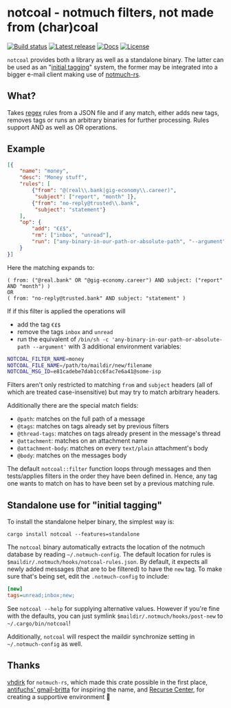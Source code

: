 # notcoal - notmuch filters, not made from (char)coal

[![Build status](https://img.shields.io/appveyor/ci/eaon/notcoal.svg)](https://ci.appveyor.com/project/eaon/notcoal)
[![Latest release](https://img.shields.io/crates/v/notcoal.svg)](https://crates.io/crates/notcoal)
[![Docs](https://docs.rs/notcoal/badge.svg)](https://docs.rs/notcoal/)
[![License](https://img.shields.io/crates/l/notcoal.svg)](https://ghom.niij.org/eaon/notcoal/src/master/LICENSE)

`notcoal` provides both a library as well as a standalone binary. The latter
can be used as an "[initial tagging](https://notmuchmail.org/initial_tagging/)"
system, the former may be integrated into a bigger e-mail client making use
of [notmuch-rs](https://github.com/vhdirk/notmuch-rs).

## What?

Takes [regex](https://github.com/rust-lang/regex) rules from a JSON file and
if any match, either adds new tags, removes tags or runs an arbitrary binaries
for further processing. Rules support AND as well as OR operations.

## Example

```json
[{
    "name": "money",
    "desc": "Money stuff",
    "rules": [
        {"from": "@(real\\.bank|gig-economy\\.career)",
         "subject": ["report", "month" ]},
        {"from": "no-reply@trusted\\.bank",
         "subject": "statement"}
    ],
    "op": {
        "add": "€£$",
        "rm": ["inbox", "unread"],
        "run": ["any-binary-in-our-path-or-absolute-path", "--argument"]
    }
}]
```

Here the matching expands to:
```
( from: ("@real.bank" OR "@gig-economy.career") AND subject: ("report" AND "month") )
OR
( from: "no-reply@trusted.bank" AND subject: "statement" )
```

If if this filter is applied the operations will

* add the tag `€£$`
* remove the tags `inbox` and `unread`
* run the equivalent of `/bin/sh -c 'any-binary-in-our-path-or-absolute-path --argument'`
  with 3 additional environment variables:

```sh
NOTCOAL_FILTER_NAME=money
NOTCOAL_FILE_NAME=/path/to/maildir/new/filename
NOTCOAL_MSG_ID=e81cadebe7dab1cc6fac7e6a41@some-isp
```

Filters aren't only restricted to matching `from` and `subject` headers (all
of which are treated case-insensitive) but may try to match arbitrary headers.

Additionally there are the special match fields:

* `@path`: matches on the full path of a message
* `@tags`: matches on tags already set by previous filters
* `@thread-tags`: matches on tags already present in the message's thread
* `@attachment`: matches on an attachment name
* `@attachment-body`: matches on every `text/plain` attachment's body
* `@body`: matches on the messages body

The default `notcoal::filter` function loops through messages and then
tests/applies filters in the order they have been defined in. Hence, any tag
one wants to match on has to have been set by a previous matching rule.

## Standalone use for "initial tagging"

To install the standalone helper binary, the simplest way is:

`cargo install notcoal --features=standalone`

The `notcoal` binary automatically extracts the location of the notmuch
database by reading `~/.notmuch-config`. The default location for rules is
`$maildir/.notmuch/hooks/notcoal-rules.json`. By default, it expects all newly
added messages (that are to be filtered) to have the `new` tag. To make sure
that's being set, edit the `.notmuch-config` to include:

```ini
[new]
tags=unread;inbox;new;
```

See `notcoal --help` for supplying alternative values. However if you're fine
with the defaults, you can just symlink `$maildir/.notmuch/hooks/post-new` to
`~/.cargo/bin/notcoal`!

Additionally, `notcoal` will respect the maildir synchronize setting in
`~/.notmuch-config` as well.

## Thanks

[vhdirk](https://github.com/vhdirk/) for `notmuch-rs`, which made this crate
possible in the first place, [antifuchs' gmail-britta](https://github.com/antifuchs/gmail-britta/)
for inspiring the name, and [Recurse Center](https://www.recurse.com/), for
creating a supportive environment 💟
